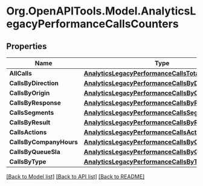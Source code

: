 
# Org.OpenAPITools.Model.AnalyticsLegacyPerformanceCallsCounters

## Properties

Name | Type | Description | Notes
------------ | ------------- | ------------- | -------------
**AllCalls** | [**AnalyticsLegacyPerformanceCallsTotal**](AnalyticsLegacyPerformanceCallsTotal.md) |  | [optional] 
**CallsByDirection** | [**AnalyticsLegacyPerformanceCallsByDirection**](AnalyticsLegacyPerformanceCallsByDirection.md) |  | [optional] 
**CallsByOrigin** | [**AnalyticsLegacyPerformanceCallsByOrigin**](AnalyticsLegacyPerformanceCallsByOrigin.md) |  | [optional] 
**CallsByResponse** | [**AnalyticsLegacyPerformanceCallsByResponse**](AnalyticsLegacyPerformanceCallsByResponse.md) |  | [optional] 
**CallsSegments** | [**AnalyticsLegacyPerformanceCallsSegments**](AnalyticsLegacyPerformanceCallsSegments.md) |  | [optional] 
**CallsByResult** | [**AnalyticsLegacyPerformanceCallsByResult**](AnalyticsLegacyPerformanceCallsByResult.md) |  | [optional] 
**CallsActions** | [**AnalyticsLegacyPerformanceCallsActions**](AnalyticsLegacyPerformanceCallsActions.md) |  | [optional] 
**CallsByCompanyHours** | [**AnalyticsLegacyPerformanceCallsByCompanyHours**](AnalyticsLegacyPerformanceCallsByCompanyHours.md) |  | [optional] 
**CallsByQueueSla** | [**AnalyticsLegacyPerformanceCallsByQueueSla**](AnalyticsLegacyPerformanceCallsByQueueSla.md) |  | [optional] 
**CallsByType** | [**AnalyticsLegacyPerformanceCallsByType**](AnalyticsLegacyPerformanceCallsByType.md) |  | [optional] 

[[Back to Model list]](../README.md#documentation-for-models)
[[Back to API list]](../README.md#documentation-for-api-endpoints)
[[Back to README]](../README.md)


